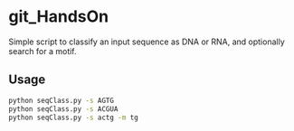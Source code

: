 # git_HandsOn

Simple script to classify an input sequence as DNA or RNA, and optionally search for a motif.

## Usage
```bash
python seqClass.py -s AGTG
python seqClass.py -s ACGUA
python seqClass.py -s actg -m tg
```
